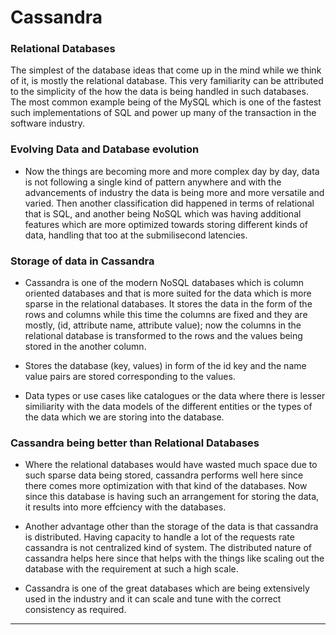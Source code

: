 # Cassandra

### Relational Databases
The simplest of the database ideas that come up in the mind while we think of it, is mostly the relational database. This very familiarity can be attributed to the simplicity of the how the data is being handled in such databases. The most common example being of the MySQL which is one of the fastest such implementations of SQL and power up many of the transaction in the software industry. 

### Evolving Data and Database evolution

* Now the things are becoming more and more complex day by day, data is not following a single kind of pattern anywhere and with the advancements of industry the data is being more and more versatile and varied. Then another classification did happened in terms of relational that is SQL, and another being NoSQL which was having additional features which are more optimized towards storing different kinds of data, handling that too at the submilisecond latencies. 

### Storage of data in Cassandra
* Cassandra is one of the modern NoSQL databases which is column oriented databases and that is more suited for the data which is more sparse in the relational databases. It stores the data in the form of the rows and columns while this time the columns are fixed and they are mostly, (id, attribute name, attribute value); now the columns in the relational database is transformed to the rows and the values being stored in the another column.

* Stores the database (key, values) in form of the id key and the name value pairs are stored corresponding to the values. 
* Data types or use cases like catalogues or the data where there is lesser similiarity with the data models of the different entities or the types of the data which we are storing into the database. 

### Cassandra being better than Relational Databases
* Where the relational databases would have wasted much space due to such sparse data being stored, cassandra performs well here since there comes more optimization with that kind of the databases. Now since this database is having such an arrangement for storing the data, it results into more effciency with the databases. 

* Another advantage other than the storage of the data is that cassandra is distributed. Having capacity to handle a lot of the requests rate cassandra is not centralized kind of system. The distributed nature of cassandra helps here since that helps with the things like scaling out the database with the requirement at such a high scale. 

* Cassandra is one of the great databases which are being extensively used in the industry and it can scale and tune with the correct consistency as required. 

---